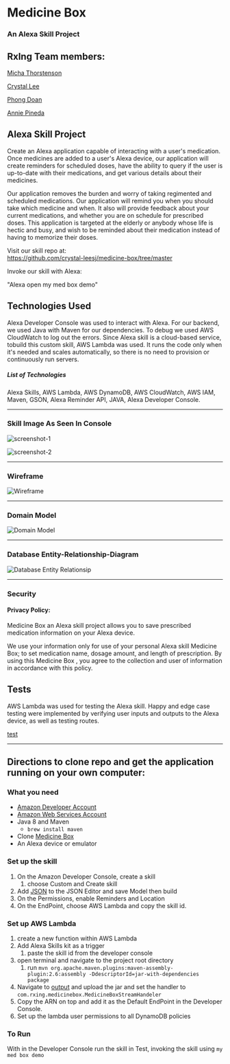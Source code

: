 
# Medicine Box
### An Alexa Skill Project

## RxIng Team members:
[Micha Thorstenson](https://github.com/micahThor)

[Crystal Lee](https://github.com/crystal-leesj)

[Phong Doan](https://github.com/phongvdoan)

[Annie Pineda](https://github.com/anniepineda)

## Alexa Skill Project

Create an Alexa application capable of interacting with a user's medication. Once medicines are added to a user's Alexa device, our application will create reminders for scheduled doses, have the ability to query if the user is up-to-date with their medications, and get various details about their medicines.

Our application removes the burden and worry of taking regimented and scheduled medications. Our application will remind you when you should take which medicine and when. It also will provide feedback about your current medications, and whether you are on schedule for prescribed doses. This application is targeted at the elderly or anybody whose life is hectic and busy, and wish to be reminded about their medication instead of having to memorize their doses.

Visit our skill repo at:  
https://github.com/crystal-leesj/medicine-box/tree/master

Invoke our skill with Alexa:

"Alexa open my med box demo"


## Technologies Used

Alexa Developer Console was used to interact with Alexa. For our backend, we used Java with Maven for our dependencies. To debug we used AWS CloudWatch to log out the errors. Since Alexa skill is a cloud-based service, tobuild this custom skill, AWS Lambda was used. It runs the code only when it's needed and scales automatically, so there is no need to provision or continuously run servers. 
   
##### List of Technologies

Alexa Skills, AWS Lambda, AWS DynamoDB, AWS CloudWatch, AWS IAM, Maven, GSON, Alexa Reminder API, JAVA, Alexa Developer Console.


___

### Skill Image As Seen In Console

![screenshot-1](images/screenshot-1.png)

![screenshot-2](images/screenshot-2.png)

___

### Wireframe

![Wireframe](images/wireframe.png)

___

### Domain Model

![Domain Model](images/domianModeling.png)

___

### Database Entity-Relationship-Diagram

![Database Entity Relationsip](images/erd.png)


___

### Security

#### Privacy Policy:

Medicine Box an Alexa skill project allows you to save prescribed medication information on your Alexa device. 

We use your information only for use of your personal Alexa skill Medicine Box; to set medication name, dosage amount, and length of prescription. By using this Medicine Box , you agree to the collection and user of information in accordance with this policy. 

## Tests

AWS Lambda was used for testing the Alexa skill. Happy and edge case testing were implemented by verifying user inputs and outputs to the Alexa device, as well as testing routes. 

[test](testing.md)

___

## Directions to clone repo and get the application running on your own computer:

### What you need
* [Amazon Developer Account](http://developer.amazon.com/alexa)
*  [Amazon Web Services Account](http://aws.amazon.com/)
*  Java 8 and Maven
   *  `brew install maven`
*  Clone [Medicine Box](https://github.com/crystal-leesj/medicine-box)
*  An Alexa device or emulator

### Set up the skill
1. On the Amazon Developer Console, create a skill
   1. choose Custom and Create skill
2. Add [JSON](savedJsonForAlexaSkill/openMedicine.json) to the JSON Editor and save Model then build
3. On the Permissions, enable Reminders and Location
4. On the EndPoint, choose AWS Lambda and copy the skill id.

### Set up AWS Lambda
1. create a new function within AWS Lambda
2. Add Alexa Skills kit as a trigger
   1. paste the skill id from the developer console
3. open terminal and navigate to the project root directory
   1. run `mvn org.apache.maven.plugins:maven-assembly-plugin:2.6:assembly -DdescriptorId=jar-with-dependencies package`
4. Navigate to [output](target/) and upload the jar and set the handler to `com.rxing.medicinebox.MedicineBoxStreamHandeler`
5. Copy the ARN on top and add it as the Default EndPoint in the Developer Console.
6. Set up the lambda user permissions to all DynamoDB policies

### To Run
With in the Developer Console run the skill in Test, invoking the skill using `my med box demo`

